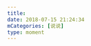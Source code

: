 ```yaml
---
title: 
date: 2018-07-15 21:24:34
mCategories: [说说]
type: moment
---
```


<div id="pics-20180715212434"></div>

<script src="/lib/moment/pics.js"></script>
<script>
var data = [
    {"link": "2018-07-15_000000.jpeg", "type": "shuoshuo"}
];
picsRender(data, "pics-20180715212434");
</script>
